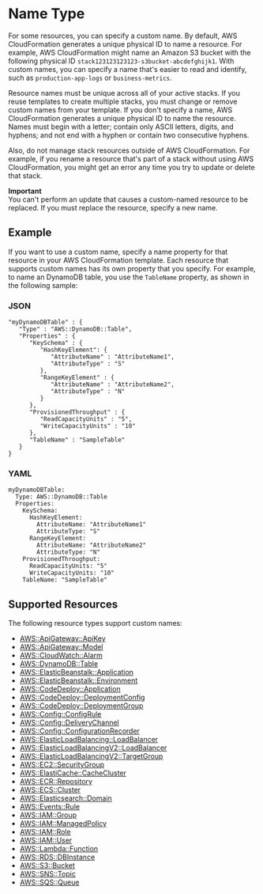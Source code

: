 # Name Type<a name="aws-properties-name"></a>

For some resources, you can specify a custom name\. By default, AWS CloudFormation generates a unique physical ID to name a resource\. For example, AWS CloudFormation might name an Amazon S3 bucket with the following physical ID `stack123123123123-s3bucket-abcdefghijk1`\. With custom names, you can specify a name that's easier to read and identify, such as `production-app-logs` or `business-metrics`\.

Resource names must be unique across all of your active stacks\. If you reuse templates to create multiple stacks, you must change or remove custom names from your template\. If you don't specify a name, AWS CloudFormation generates a unique physical ID to name the resource\. Names must begin with a letter; contain only ASCII letters, digits, and hyphens; and not end with a hyphen or contain two consecutive hyphens\.

Also, do not manage stack resources outside of AWS CloudFormation\. For example, if you rename a resource that's part of a stack without using AWS CloudFormation, you might get an error any time you try to update or delete that stack\.

**Important**  
You can't perform an update that causes a custom\-named resource to be replaced\. If you must replace the resource, specify a new name\.

## Example<a name="aws-properties-name-example"></a>

If you want to use a custom name, specify a name property for that resource in your AWS CloudFormation template\. Each resource that supports custom names has its own property that you specify\. For example, to name an DynamoDB table, you use the `TableName` property, as shown in the following sample:

### JSON<a name="aws-properties-name-example.json"></a>

```
"myDynamoDBTable" : {
   "Type" : "AWS::DynamoDB::Table",
   "Properties" : {
      "KeySchema" : {
         "HashKeyElement": {
            "AttributeName" : "AttributeName1",
            "AttributeType" : "S"
         },
         "RangeKeyElement" : {
            "AttributeName" : "AttributeName2",
            "AttributeType" : "N"
         }
      },
      "ProvisionedThroughput" : {
         "ReadCapacityUnits" : "5",
         "WriteCapacityUnits" : "10"
      },
      "TableName" : "SampleTable"
   }
}
```

### YAML<a name="aws-properties-name-example.yaml"></a>

```
myDynamoDBTable: 
  Type: AWS::DynamoDB::Table
  Properties: 
    KeySchema: 
      HashKeyElement: 
        AttributeName: "AttributeName1"
        AttributeType: "S"
      RangeKeyElement: 
        AttributeName: "AttributeName2"
        AttributeType: "N"
    ProvisionedThroughput: 
      ReadCapacityUnits: "5"
      WriteCapacityUnits: "10"
    TableName: "SampleTable"
```

## Supported Resources<a name="w4ab1c21c10d219b9c13"></a>

The following resource types support custom names:
+ [AWS::ApiGateway::ApiKey](aws-resource-apigateway-apikey.md)
+ [AWS::ApiGateway::Model](aws-resource-apigateway-model.md)
+ [AWS::CloudWatch::Alarm](aws-properties-cw-alarm.md)
+ [AWS::DynamoDB::Table](aws-resource-dynamodb-table.md)
+ [AWS::ElasticBeanstalk::Application](aws-properties-beanstalk.md)
+ [AWS::ElasticBeanstalk::Environment](aws-properties-beanstalk-environment.md)
+ [AWS::CodeDeploy::Application](aws-resource-codedeploy-application.md)
+ [AWS::CodeDeploy::DeploymentConfig](aws-resource-codedeploy-deploymentconfig.md)
+ [AWS::CodeDeploy::DeploymentGroup](aws-resource-codedeploy-deploymentgroup.md)
+ [AWS::Config::ConfigRule](aws-resource-config-configrule.md)
+ [AWS::Config::DeliveryChannel](aws-resource-config-deliverychannel.md)
+ [AWS::Config::ConfigurationRecorder](aws-resource-config-configurationrecorder.md)
+ [AWS::ElasticLoadBalancing::LoadBalancer](aws-properties-ec2-elb.md)
+ [AWS::ElasticLoadBalancingV2::LoadBalancer](aws-resource-elasticloadbalancingv2-loadbalancer.md)
+ [AWS::ElasticLoadBalancingV2::TargetGroup](aws-resource-elasticloadbalancingv2-targetgroup.md)
+ [AWS::EC2::SecurityGroup](aws-properties-ec2-security-group.md)
+ [AWS::ElastiCache::CacheCluster](aws-properties-elasticache-cache-cluster.md)
+ [AWS::ECR::Repository](aws-resource-ecr-repository.md)
+ [AWS::ECS::Cluster](aws-resource-ecs-cluster.md)
+ [AWS::Elasticsearch::Domain](aws-resource-elasticsearch-domain.md)
+ [AWS::Events::Rule](aws-resource-events-rule.md)
+ [AWS::IAM::Group](aws-properties-iam-group.md)
+ [AWS::IAM::ManagedPolicy](aws-resource-iam-managedpolicy.md)
+ [AWS::IAM::Role](aws-resource-iam-role.md)
+ [AWS::IAM::User](aws-properties-iam-user.md)
+ [AWS::Lambda::Function](aws-resource-lambda-function.md)
+ [AWS::RDS::DBInstance](aws-properties-rds-database-instance.md)
+ [AWS::S3::Bucket](aws-properties-s3-bucket.md)
+ [AWS::SNS::Topic](aws-properties-sns-topic.md)
+ [AWS::SQS::Queue](aws-properties-sqs-queues.md)
